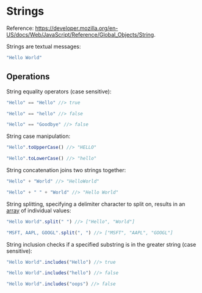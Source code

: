 
# Strings

Reference: https://developer.mozilla.org/en-US/docs/Web/JavaScript/Reference/Global_Objects/String.

Strings are textual messages:

```` js
"Hello World"
````

## Operations

String equality operators (case sensitive):

```` js
"Hello" == "Hello" //> true

"Hello" == "hello" //> false

"Hello" == "Goodbye" //> false
````


String case manipulation:

```` js
"Hello".toUpperCase() //> "HELLO"

"Hello".toLowerCase() //> "hello"
````

String concatenation joins two strings together:

```js
"Hello" + "World" //> "HelloWorld"

"Hello" + " " + "World" //> "Hello World"
```

String splitting, specifying a delimiter character to split on, results in an [array](./arrays.md) of individual values:

```js
"Hello World".split(" ") //> ["Hello", "World"]

"MSFT, AAPL, GOOGL".split(", ") //> ["MSFT", "AAPL", "GOOGL"]
```

String inclusion checks if a specified substring is in the greater string (case sensitive):

````js
"Hello World".includes("Hello") //> true

"Hello World".includes("hello") //> false

"Hello World".includes("oops") //> false
````
